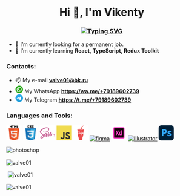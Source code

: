 <h1 align="center">Hi 👋, I'm Vikenty</h1>


<h3 align="center"><a href="https://git.io/typing-svg"><img src="https://readme-typing-svg.herokuapp.com?font=Fira+Code&size=24&duration=4000&color=F0DB4F&background=0036C000&center=true&multiline=true&repeat=false&width=560&height=70&lines=I'm+Frontend+developer;And+i+love+creating+websites+and+UI" alt="Typing SVG" /></a></h3>

- 📝 I’m currently looking for a permanent job.
- 🌱 I’m currently learning **React, TypeScript, Redux Toolkit**

<h3 align="left">Contacts:</h3>

- 📫 My e-mail **valve01@bk.ru**
- <img src="./whatsapp-icon.svg" alt="whatsapp" width="20" height="20"/> My WhatsApp **https://wa.me/+79189602739**
- <img src="./telegram-icon.svg" alt="telegram" width="20" height="20"/> My Telegram **https://t.me/+79189602739**



<h3 align="left">Languages and Tools:</h3>
<p align="left"> 
<a href="https://www.w3.org/html/" target="_blank" rel="noreferrer"> <img src="https://raw.githubusercontent.com/devicons/devicon/master/icons/html5/html5-original-wordmark.svg" alt="html5" width="40" height="40"/></a>
<a href="https://www.w3schools.com/css/" target="_blank" rel="noreferrer"> <img src="https://raw.githubusercontent.com/devicons/devicon/master/icons/css3/css3-original-wordmark.svg" alt="css3" width="40" height="40"/></a>
<a href="https://sass-lang.com" target="_blank" rel="noreferrer"> <img src="https://raw.githubusercontent.com/devicons/devicon/master/icons/sass/sass-original.svg" alt="sass" width="40" height="40"/></a> 
<a href="https://developer.mozilla.org/en-US/docs/Web/JavaScript" target="_blank" rel="noreferrer"> <img src="https://raw.githubusercontent.com/devicons/devicon/master/icons/javascript/javascript-original.svg" alt="javascript" width="40" height="40"/></a> 
<a href="https://gulpjs.com" target="_blank" rel="noreferrer"> <img src="https://raw.githubusercontent.com/devicons/devicon/master/icons/gulp/gulp-plain.svg" alt="gulp" width="40" height="40"/></a> 
<a href="https://www.figma.com/" target="_blank" rel="noreferrer"> <img src="https://www.vectorlogo.zone/logos/figma/figma-icon.svg" alt="figma" width="40" height="40"/></a> 
<a href="https://www.adobe.com/products/xd.html" target="_blank" rel="noreferrer"> <img src="./adobe-xd.png" alt="xd" width="40" height="40"/></a> 
<a href="https://www.adobe.com/in/products/illustrator.html" target="_blank" rel="noreferrer"> <img src="https://www.vectorlogo.zone/logos/adobe_illustrator/adobe_illustrator-icon.svg" alt="illustrator" width="40" height="40"/></a> 
<a href="https://www.photoshop.com/en" target="_blank" rel="noreferrer"> <img src="./Photoshop.svg" alt="photoshop" width="40" height="40"/></a> 


</p>
<img src="![Metrics](https://metrics.lecoq.io/?template=classic&isocalendar=1&languages=1&base=header%2C%20activity%2C%20community%2C%20repositories%2C%20metadata&base.indepth=false&base.hireable=false&base.skip=false&isocalendar=false&isocalendar.duration=full-year&languages=false&languages.limit=8&languages.threshold=0%25&languages.other=false&languages.colors=github&languages.sections=most-used&languages.indepth=false&languages.analysis.timeout=15&languages.analysis.timeout.repositories=7.5&languages.categories=markup%2C%20programming&languages.recent.categories=markup%2C%20programming&languages.recent.load=300&languages.recent.days=14&config.timezone=Europe%2FMoscow)" alt="photoshop"/>


<p><img align="center" src="https://github-readme-stats.vercel.app/api/top-langs?username=valve01&show_icons=true&locale=en&layout=compact" alt="valve01" /></p>

<p>&nbsp;<img align="center" src="https://github-readme-stats.vercel.app/api?username=valve01&show_icons=true&locale=en" alt="valve01" /></p>

<p><img align="center" src="https://github-readme-streak-stats.herokuapp.com/?user=valve01&" alt="valve01" /></p>



<!-- <p>=====================================================</p> -->

<!-- <p align="left"> <img src="https://komarev.com/ghpvc/?username=valve01&label=Profile%20views&color=0e75b6&style=flat" alt="valve01" /> </p> -->

<!-- <p align="left"> <a href="https://github.com/ryo-ma/github-profile-trophy"><img src="https://github-profile-trophy.vercel.app/?username=valve01" alt="valve01" /></a> </p> -->






